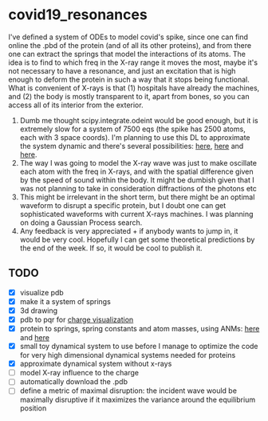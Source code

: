 # covid19_resonances


I've defined a system of ODEs to model covid's spike, since one can find online the .pbd of the protein (and of all its 
other proteins), and from there one can extract the springs that model the interactions of its atoms. The idea is to find 
to which freq in the X-ray range it moves the most, maybe it's not necessary to have a resonance, and just an excitation 
that is high enough to deform the protein in such a way that it stops being functional. What is convenient of X-rays is 
that (1) hospitals have already the machines, and (2) the body is mostly transparent to it, apart from bones, so you can 
access all of its interior from the exterior.

1. Dumb me thought scipy.integrate.odeint would be good enough, but it is extremely slow for a system of 7500 
eqs (the spike has 2500 atoms, each with 3 space coords). I'm planning to use this DL to approximate the system dynamic
and there's several possibilities: [here](https://github.com/frankhan91/DeepBSDE/blob/master/main.py), [here](https://github.com/lululxvi/deepxde) 
and [here](https://github.com/analysiscenter/pydens). 
2. The way I was going to model the X-ray wave was just to make oscillate each atom with the freq in X-rays, and with the spatial difference given by the speed of sound within the body. It might be dumbish given that I was not planning to take in consideration diffractions of the photons etc
3. This might be irrelevant in the short term, but there might be an optimal waveform to disrupt a specific protein, but I doubt one can get sophisticated waveforms with current X-rays machines. I was planning on doing a Gaussian Process search.
4. Any feedback is very appreciated + if anybody wants to jump in, it would be very cool. Hopefully I can get some theoretical predictions by the end of the week. If so, it would be cool to publish it.

## TODO
- [x] visualize pdb
- [x] make it a system of springs
- [x] 3d drawing
- [x] pdb to pqr for [charge visualization](https://www.youtube.com/watch?v=DP4yk0_A828)
- [x] protein to springs, spring constants and atom masses, using ANMs: [here](https://pymolwiki.org/index.php/PyANM) and [here](http://prody.csb.pitt.edu/)
- [x] small toy dynamical system to use before I manage to optimize the code for very high dimensional dynamical systems needed for proteins
- [x] approximate dynamical system without x-rays
- [ ] model X-ray influence to the charge
- [ ] automatically download the .pdb
- [ ] define a metric of maximal disruption: the incident wave would be maximally disruptive if it maximizes the variance around the equilibrium position
